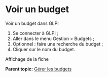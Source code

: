 Voir un budget
==============

Voir un budget dans GLPI

1.  Se connecter à GLPI ;
2.  Aller dans le menu Gestion \> Budgets ;
3.  Optionnel : faire une recherche du budget ;
4.  Cliquer sur le nom du budget.

Affichage de la fiche

**Parent topic:** [Gérer les
budgets](../glpi/management_budget.html "Les budgets sont gérés depuis le menu Gestion > Budgets")
